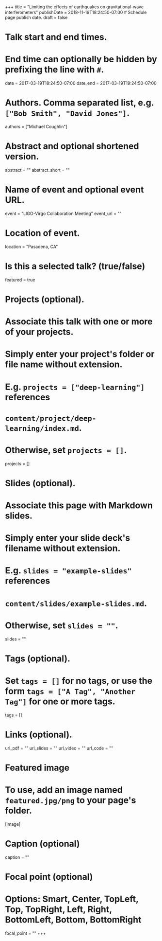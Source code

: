 +++
title = "Limiting the eﬀects of earthquakes on gravitational-wave interferometers"
publishDate = 2018-11-19T18:24:50-07:00  # Schedule page publish date.
draft = false

# Talk start and end times.
#   End time can optionally be hidden by prefixing the line with `#`.
date = 2017-03-19T18:24:50-07:00
date_end = 2017-03-19T19:24:50-07:00

# Authors. Comma separated list, e.g. `["Bob Smith", "David Jones"]`.
authors = ["Michael Coughlin"]

# Abstract and optional shortened version.
abstract = ""
abstract_short = ""

# Name of event and optional event URL.
event = "LIGO-Virgo Collaboration Meeting"
event_url = ""

# Location of event.
location = "Pasadena, CA"

# Is this a selected talk? (true/false)
featured = true

# Projects (optional).
#   Associate this talk with one or more of your projects.
#   Simply enter your project's folder or file name without extension.
#   E.g. `projects = ["deep-learning"]` references 
#   `content/project/deep-learning/index.md`.
#   Otherwise, set `projects = []`.
projects = []

# Slides (optional).
#   Associate this page with Markdown slides.
#   Simply enter your slide deck's filename without extension.
#   E.g. `slides = "example-slides"` references 
#   `content/slides/example-slides.md`.
#   Otherwise, set `slides = ""`.
slides = ""

# Tags (optional).
#   Set `tags = []` for no tags, or use the form `tags = ["A Tag", "Another Tag"]` for one or more tags.
tags = []

# Links (optional).
url_pdf = ""
url_slides = ""
url_video = ""
url_code = ""

# Featured image
# To use, add an image named `featured.jpg/png` to your page's folder. 
[image]
  # Caption (optional)
  caption = ""

  # Focal point (optional)
  # Options: Smart, Center, TopLeft, Top, TopRight, Left, Right, BottomLeft, Bottom, BottomRight
  focal_point = ""
+++
